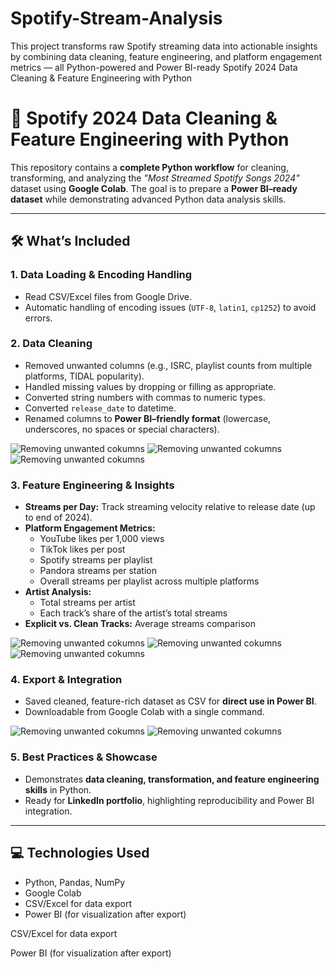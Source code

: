 # Spotify-Stream-Analysis
This project transforms raw Spotify streaming data into actionable insights by combining data cleaning, feature engineering, and platform engagement metrics — all Python-powered and Power BI-ready
Spotify 2024 Data Cleaning & Feature Engineering with Python

# 🎵 Spotify 2024 Data Cleaning & Feature Engineering with Python

This repository contains a **complete Python workflow** for cleaning, transforming, and analyzing the *"Most Streamed Spotify Songs 2024"* dataset using **Google Colab**. The goal is to prepare a **Power BI–ready dataset** while demonstrating advanced Python data analysis skills.

---

## 🛠 What’s Included

### **1. Data Loading & Encoding Handling**
- Read CSV/Excel files from Google Drive.  
- Automatic handling of encoding issues (`UTF-8`, `latin1`, `cp1252`) to avoid errors.

### **2. Data Cleaning**
- Removed unwanted columns (e.g., ISRC, playlist counts from multiple platforms, TIDAL popularity).
- Handled missing values by dropping or filling as appropriate.  
- Converted string numbers with commas to numeric types.  
- Converted `release_date` to datetime.  
- Renamed columns to **Power BI–friendly format** (lowercase, underscores, no spaces or special characters).


![Removing unwanted cokumns](images/Screenshot%2025-09-10%122746.png)
![Removing unwanted cokumns](images/Screenshot%2025-09-10%122805.png)
![Removing unwanted cokumns](images/Screenshot%2025-09-10%122846.png)

### **3. Feature Engineering & Insights**
- **Streams per Day:** Track streaming velocity relative to release date (up to end of 2024).  
- **Platform Engagement Metrics:**  
  - YouTube likes per 1,000 views  
  - TikTok likes per post  
  - Spotify streams per playlist  
  - Pandora streams per station  
  - Overall streams per playlist across multiple platforms  
- **Artist Analysis:**  
  - Total streams per artist  
  - Each track’s share of the artist’s total streams  
- **Explicit vs. Clean Tracks:** Average streams comparison


![Removing unwanted cokumns](images/Screenshot%2025-09-10%123039.png)
![Removing unwanted cokumns](images/Screenshot%2025-09-10%123103.png)
![Removing unwanted cokumns](images/Screenshot%2025-09-10%123126.png)

### **4. Export & Integration**
- Saved cleaned, feature-rich dataset as CSV for **direct use in Power BI**.  
- Downloadable from Google Colab with a single command.



![Removing unwanted cokumns](images/Screenshot%2025-09-10%122336.png)
![Removing unwanted cokumns](images/Screenshot%2025-09-10%122406.png)

### **5. Best Practices & Showcase**
- Demonstrates **data cleaning, transformation, and feature engineering skills** in Python.  
- Ready for **LinkedIn portfolio**, highlighting reproducibility and Power BI integration.

---

## 💻 Technologies Used
- Python, Pandas, NumPy  
- Google Colab  
- CSV/Excel for data export  
- Power BI (for visualization after export)

CSV/Excel for data export

Power BI (for visualization after export)
